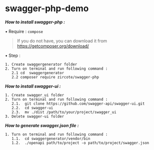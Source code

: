 # swagger-php-demo

***How to install swagger-php :***

• Require : ```compose```
> If you do not have, you can download it from https://getcomposer.org/download/

• Step : 
```
1. Create swaggergenerator folder
2. Turn on terminal and run following command : 
   2.1 cd  swaggergenerator
   2.2 composer require zircote/swagger-php
```
***How to install swagger-ui :***
```
1. Create swagger_ui folder
2. Turn on terminal and run following command : 
   2.1.  git clone https://github.com/swagger-api/swagger-ui.git
   2.2.  cd swagger-ui
   2.3.  mv ./dist /path/to/your/project/swagger_ui
3. Delete swagger-ui folder
```
***How to generate swagger.json file :***
```
1. Turn on terminal and run following command : 
   1.1.  cd swaggergenerator/vendor/bin
   1.2.  ./openapi path/to/project -o path/to/project/swagger.json
```


